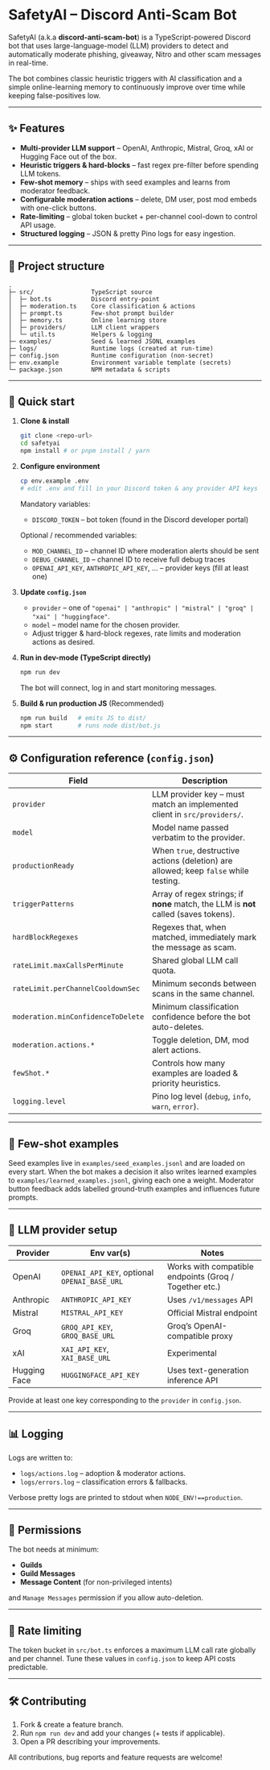 # SafetyAI – Discord Anti-Scam Bot

SafetyAI (a.k.a **discord-anti-scam-bot**) is a TypeScript-powered Discord bot that uses large-language-model (LLM) providers to detect and automatically moderate phishing, giveaway, Nitro and other scam messages in real-time.

The bot combines classic heuristic triggers with AI classification and a simple online-learning memory to continuously improve over time while keeping false-positives low.

---

## ✨ Features

- **Multi-provider LLM support** – OpenAI, Anthropic, Mistral, Groq, xAI or Hugging Face out of the box.
- **Heuristic triggers & hard-blocks** – fast regex pre-filter before spending LLM tokens.
- **Few-shot memory** – ships with seed examples and learns from moderator feedback.
- **Configurable moderation actions** – delete, DM user, post mod embeds with one-click buttons.
- **Rate-limiting** – global token bucket + per-channel cool-down to control API usage.
- **Structured logging** – JSON & pretty Pino logs for easy ingestion.

---

## 📂 Project structure

```
.
├─ src/                TypeScript source
│  ├─ bot.ts           Discord entry-point
│  ├─ moderation.ts    Core classification & actions
│  ├─ prompt.ts        Few-shot prompt builder
│  ├─ memory.ts        Online learning store
│  ├─ providers/       LLM client wrappers
│  └─ util.ts          Helpers & logging
├─ examples/           Seed & learned JSONL examples
├─ logs/               Runtime logs (created at run-time)
├─ config.json         Runtime configuration (non-secret)
├─ env.example         Environment variable template (secrets)
└─ package.json        NPM metadata & scripts
```

---

## 🚀 Quick start

1. **Clone & install**

   ```bash
   git clone <repo-url>
   cd safetyai
   npm install # or pnpm install / yarn
   ```

2. **Configure environment**

   ```bash
   cp env.example .env
   # edit .env and fill in your Discord token & any provider API keys you plan to use
   ```

   Mandatory variables:

   * `DISCORD_TOKEN` – bot token (found in the Discord developer portal)

   Optional / recommended variables:

   * `MOD_CHANNEL_ID` – channel ID where moderation alerts should be sent
   * `DEBUG_CHANNEL_ID` – channel ID to receive full debug traces
   * `OPENAI_API_KEY`, `ANTHROPIC_API_KEY`, ... – provider keys (fill at least one)

3. **Update `config.json`**

   * `provider` – one of `"openai" | "anthropic" | "mistral" | "groq" | "xai" | "huggingface"`.
   * `model` – model name for the chosen provider.
   * Adjust trigger & hard-block regexes, rate limits and moderation actions as desired.

4. **Run in dev-mode (TypeScript directly)**

   ```bash
   npm run dev
   ```

   The bot will connect, log in and start monitoring messages.

5. **Build & run production JS** (Recommended)

   ```bash
   npm run build   # emits JS to dist/
   npm start       # runs node dist/bot.js
   ```

---

## ⚙️ Configuration reference (`config.json`)

| Field | Description |
|-------|-------------|
| `provider` | LLM provider key – must match an implemented client in `src/providers/`. |
| `model` | Model name passed verbatim to the provider. |
| `productionReady` | When `true`, destructive actions (deletion) are allowed; keep `false` while testing. |
| `triggerPatterns` | Array of regex strings; if **none** match, the LLM is **not** called (saves tokens). |
| `hardBlockRegexes` | Regexes that, when matched, immediately mark the message as scam. |
| `rateLimit.maxCallsPerMinute` | Shared global LLM call quota. |
| `rateLimit.perChannelCooldownSec` | Minimum seconds between scans in the same channel. |
| `moderation.minConfidenceToDelete` | Minimum classification confidence before the bot auto-deletes. |
| `moderation.actions.*` | Toggle deletion, DM, mod alert actions. |
| `fewShot.*` | Controls how many examples are loaded & priority heuristics. |
| `logging.level` | Pino log level (`debug`, `info`, `warn`, `error`). |

---

## 🧠 Few-shot examples

Seed examples live in `examples/seed_examples.jsonl` and are loaded on every start.  When the bot makes a decision it also writes learned examples to `examples/learned_examples.jsonl`, giving each one a weight.  Moderator button feedback adds labelled ground-truth examples and influences future prompts.

---

## 🔌 LLM provider setup

| Provider  | Env var(s) | Notes |
|-----------|------------|-------|
| OpenAI    | `OPENAI_API_KEY`, optional `OPENAI_BASE_URL` | Works with compatible endpoints (Groq / Together etc.) |
| Anthropic | `ANTHROPIC_API_KEY` | Uses `/v1/messages` API |
| Mistral   | `MISTRAL_API_KEY` | Official Mistral endpoint |
| Groq      | `GROQ_API_KEY`, `GROQ_BASE_URL` | Groq’s OpenAI-compatible proxy |
| xAI       | `XAI_API_KEY`, `XAI_BASE_URL` | Experimental |
| Hugging Face | `HUGGINGFACE_API_KEY` | Uses text-generation inference API |

Provide at least one key corresponding to the `provider` in `config.json`.

---

## 📊 Logging

Logs are written to:

* `logs/actions.log` – adoption & moderator actions.
* `logs/errors.log` – classification errors & fallbacks.

Verbose pretty logs are printed to stdout when `NODE_ENV!==production`.

---

## 🛂 Permissions

The bot needs at minimum:

* **Guilds**
* **Guild Messages**
* **Message Content** (for non-privileged intents)

and `Manage Messages` permission if you allow auto-deletion.

---

## 🏓 Rate limiting

The token bucket in `src/bot.ts` enforces a maximum LLM call rate globally and per channel.  Tune these values in `config.json` to keep API costs predictable.

---

## 🛠 Contributing

1. Fork & create a feature branch.
2. Run `npm run dev` and add your changes (+ tests if applicable).
3. Open a PR describing your improvements.

All contributions, bug reports and feature requests are welcome!

